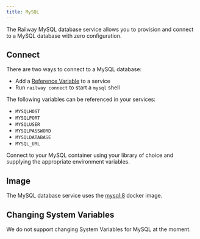 ```yaml
---
title: MySQL
---
```


The Railway MySQL database service allows you to provision and connect to a
MySQL database with zero configuration.

## Connect

There are two ways to connect to a MySQL database:

- Add a [Reference Variable](/develop/variables#reference-variables) to a service
- Run `railway connect` to start a `mysql` shell

The following variables can be referenced in your services:

- `MYSQLHOST`
- `MYSQLPORT`
- `MYSQLUSER`
- `MYSQLPASSWORD`
- `MYSQLDATABASE`
- `MYSQL_URL`

Connect to your MySQL container using your library of choice and supplying the
appropriate environment variables.

## Image

The MySQL database service uses the [mysql:8](https://hub.docker.com/_/mysql) docker image.

## Changing System Variables

We do not support changing System Variables for MySQL at the moment.
